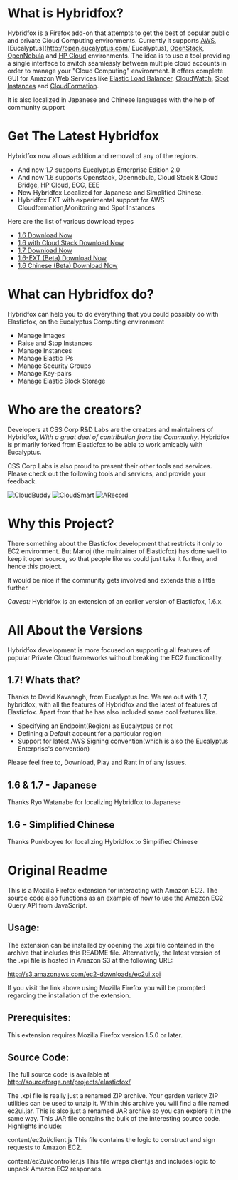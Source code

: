 # What is Hybridfox?

Hybridfox is a Firefox add-on that attempts to get the best of popular public and private Cloud Computing environments. Currently it supports [AWS](http://aws.amazon.com), [Eucalyptus](http://open.eucalyptus.com/ Eucalyptus), [OpenStack](http://openstack.org/), [OpenNebula](http://opennebula.org/) and [HP Cloud](http://hpcloud.com/) environments. The idea is to use a tool providing a single interface to switch seamlessly between multiple cloud accounts in order to manage your "Cloud Computing" environment. It offers complete GUI for Amazon Web Services like [Elastic Load Balancer](http://aws.amazon.com/elasticloadbalancing/), [CloudWatch](http://aws.amazon.com/cloudwatch/), [Spot Instances](http://aws.amazon.com/ec2/spot-instances/) and [CloudFormation](http://aws.amazon.com/cloudformation/). 

It is also localized in Japanese and Chinese languages with the help of community support

# Get The Latest Hybridfox

Hybridfox now allows addition and removal of any of the regions.

* And now 1.7 supports Eucalyptus Enterprise Edition 2.0
* And now 1.6 supports Openstack, Opennebula, Cloud Stack & Cloud Bridge, HP Cloud, ECC, EEE
* Now Hybridfox Localized for Japanese and Simplified Chinese.
* Hybridfox EXT with experimental support for AWS Cloudformation,Monitoring and Spot Instances

Here are the list of various download types

* [1.6 Download Now](http://hybridfox.googlecode.com/files/hybridfox-1.6.000236.xpi)
* [1.6 with Cloud Stack Download Now](http://hybridfox.googlecode.com/files/hybridfox-1.6.000224.xpi)
* [1.7 Download Now](http://hybridfox.googlecode.com/files/hybridfox-1.7.000177.xpi)
* [1.6-EXT (Beta) Download Now](http://hybridfox.googlecode.com/files/hybridfox-ext-1.6.000208.xpi)
* [1.6 Chinese (Beta) Download Now](http://hybridfox.googlecode.com/files/hybridfox-1.6.000208.xpi)

# What can Hybridfox do?

Hybridfox can help you to do everything that you could possibly do with Elasticfox, on the Eucalyptus Computing environment

* Manage Images
* Raise and Stop Instances
* Manage Instances
* Manage Elastic IPs
* Manage Security Groups
* Manage Key-pairs
* Manage Elastic Block Storage

# Who are the creators?

Developers at CSS Corp R&D Labs are the creators and maintainers of Hybridfox, *With a great deal of contribution from the Community*. Hybridfox is primarily forked from Elasticfox to be able to work amicably with Eucalyptus.

CSS Corp Labs is also proud to present their other tools and services. Please check out the following tools and services, and provide your feedback.

![CloudBuddy](https://labs.csscorp.com/site/images/cb_personal_small.gif)
![CloudSmart](https://labs.csscorp.com/site/images/cloud_smart_small.gif) 
![ARecord](https://labs.csscorp.com/site/images/arecord.gif)

# Why this Project?

There something about the Elasticfox development that restricts it only to EC2 environment. But Manoj (the maintainer of Elasticfox) has done well to keep it open source, so that people like us could just take it further, and hence this project.

It would be nice if the community gets involved and extends this a little further.

*Caveat:* Hybridfox is an extension of an earlier version of Elasticfox, 1.6.x.

# All About the Versions

Hybridfox development is more focused on supporting all features of popular Private Cloud frameworks without breaking the EC2 functionality.

## 1.7! Whats that?

Thanks to David Kavanagh, from Eucalyptus Inc. We are out with 1.7, hybridfox, with all the features of Hybridfox and the latest of features of Elasticfox. Apart from that he has also included some cool features like.

* Specifying an Endpoint(Region) as Eucalytpus or not
* Defining a Default account for a particular region
* Support for latest AWS Signing convention(which is also the Eucalyptus Enterprise's convention)

Please feel free to, Download, Play and Rant in of any issues.

## 1.6 & 1.7 - Japanese

Thanks Ryo Watanabe for localizing Hybridfox to Japanese 

## 1.6 - Simplified Chinese

Thanks Punkboyee for localizing Hybridfox to Simplified Chinese

# Original Readme

This is a Mozilla Firefox extension for interacting with Amazon EC2. The source code
also functions as an example of how to use the Amazon EC2 Query API from
JavaScript.

## Usage:

The extension can be installed by opening the .xpi file contained in the archive that includes
this README file. Alternatively, the latest version of the .xpi file is hosted in Amazon
S3 at the following URL:

  http://s3.amazonaws.com/ec2-downloads/ec2ui.xpi

If you visit the link above using Mozilla Firefox you will be prompted regarding the
installation of the extension.

## Prerequisites:

This extension requires Mozilla Firefox version 1.5.0 or later.

## Source Code:

The full source code is available at http://sourceforge.net/projects/elasticfox/

The .xpi file is really just a renamed ZIP archive. Your garden variety ZIP utilities can be 
used to unzip it. Within this archive you will find a file named ec2ui.jar. This is also just
a renamed JAR archive so you can explore it in the same way. This JAR file contains the bulk
of the interesting source code. Highlights include:

  content/ec2ui/client.js
    This file contains the logic to construct and sign requests to Amazon EC2.

  content/ec2ui/controller.js
    This file wraps client.js and includes logic to unpack Amazon EC2 responses.
